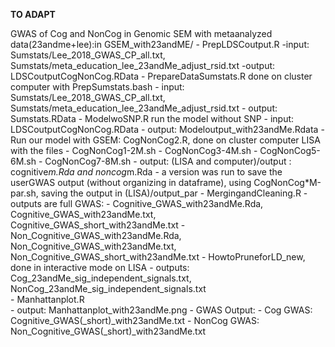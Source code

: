 **TO ADAPT**  

GWAS of Cog and NonCog in Genomic SEM with metaanalyzed data(23andme+lee):in GSEM_with23andME/
	- PrepLDSCoutput.R
		-input: Sumstats/Lee_2018_GWAS_CP_all.txt, Sumstats/meta_education_lee_23andMe_adjust_rsid.txt
		-output: LDSCoutputCogNonCog.RData
	- PrepareDataSumstats.R done on cluster computer with PrepSumstats.bash
		- input: Sumstats/Lee_2018_GWAS_CP_all.txt, Sumstats/meta_education_lee_23andMe_adjust_rsid.txt
		- output: Sumstats.RData
	- ModelwoSNP.R run the model without SNP 
		- input: LDSCoutputCogNonCog.RData
		- output: Modeloutput_with23andMe.Rdata
	- Run our model with GSEM: CogNonCog2.R, done on cluster computer LISA with the files
		- CogNonCog1-2M.sh
		- CogNonCog3-4M.sh
		- CogNonCog5-6M.sh 
		- CogNonCog7-8M.sh
		- output: (LISA and computer)/output : cognitive*m.Rda and noncog*m.Rda 
		- a version was run to save the userGWAS output (without organizing in dataframe), using CogNonCog*M-par.sh, saving the output in (LISA)/output_par
	- MergingandCleaning.R 
		- outputs are full GWAS: 
			- Cognitive_GWAS_with23andMe.Rda, Cognitive_GWAS_with23andMe.txt, Cognitive_GWAS_short_with23andMe.txt
			- Non_Cognitive_GWAS_with23andMe.Rda, Non_Cognitive_GWAS_with23andMe.txt, Non_Cognitive_GWAS_short_with23andMe.txt
	- HowtoPruneforLD_new, done in interactive mode on LISA
		- outputs: Cog_23andMe_sig_independent_signals.txt, NonCog_23andMe_sig_independent_signals.txt		
	- Manhattanplot.R	
		- output: Manhattanplot_with23andMe.png
	- GWAS Output: 
		- Cog GWAS: Cognitive_GWAS(_short)_with23andMe.txt
		- NonCog GWAS:  Non_Cognitive_GWAS(_short)_with23andMe.txt
